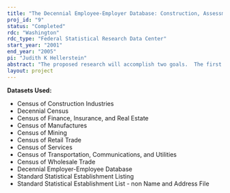 ```yaml
---
title: "The Decennial Employee-Employer Database: Construction, Assessment, and Application to the Study of Residential and Labor Market Segregation"
proj_id: "9"
status: "Completed"
rdc: "Washington"
rdc_type: "Federal Statistical Research Data Center"
start_year: "2001"
end_year: "2005"
pi: "Judith K Hellerstein"
abstract: "The proposed research will accomplish two goals.  The first goal is the completion of the construction of a unique, very large, representative data set on workers, employers, and employer characteristics, where the employer characteristics are obtained in part from information on the multiple workers working for each employer.  For each individual worker in the data, this data set will also include detailed information on both residential location and geographic location of the place of work.  This matched employee-employer data set will represent a significant improvement upon existing matched data sets for the U.S., and result in gains to the Census Bureau in terms of new data products and improvements in current data programs.  The second goal is to complete a number of projects exploiting these data to bring new evidence to bear on the alternative supply-side explanations of racial, ethnic, and language differences in labor market outcomes, and in so doing not only test these explanations but also provide an assessment of their importance relative to demand-side theories."
layout: project
---
```


**Datasets Used:**

  - Census of Construction Industries 
  - Decennial Census 
  - Census of Finance, Insurance, and Real Estate 
  - Census of Manufactures 
  - Census of Mining 
  - Census of Retail Trade 
  - Census of Services 
  - Census of Transportation, Communications, and Utilities 
  - Census of Wholesale Trade 
  - Decennial Employer-Employee Database 
  - Standard Statistical Establishment Listing 
  - Standard Statistical Establishment List - non Name and Address File 

